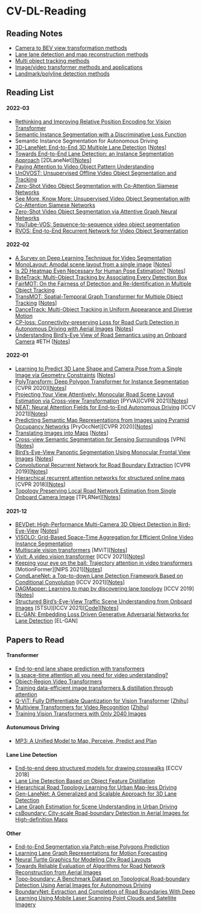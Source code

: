 # CV-DL-Reading

## Reading Notes

- [Camera to BEV view transformation methods](paper_notes/Cam2BEV.md)
- [Lane lane detection and map reconstruction methods](paper_notes/LLD.md)
- [Multi object tracking methods](paper_notes/MOT.md)
- [Image/video transformer methods and applications](paper_notes/Transformer.md)
- [Landmark/polyline detection methods](paper_notes/LMK.md)

## Reading List

#### 2022-03

- [Rethinking and Improving Relative Position Encoding for Vision Transformer](https://arxiv.org/pdf/2107.14222.pdf)
- [Semantic Instance Segmentation with a Discriminative Loss Function](https://arxiv.org/pdf/1708.02551.pdf)
- Semantic Instance Segmentation for Autonomous Driving
- [3D-LaneNet: End-to-End 3D Multiple Lane Detection](https://arxiv.org/pdf/1811.10203.pdf) \[[Notes](paper_notes/LLD.md)\]
- [Towards End-to-End Lane Detection: an Instance Segmentation Approach](https://arxiv.org/pdf/1802.05591.pdf) \[2DLaneNet\]\[[Notes](paper_notes/LLD.md)\]
- [Paying Attention to Video Object Pattern Understanding](https://ieeexplore.ieee.org/document/8957473)
- [UnOVOST: Unsupervised Offline Video Object Segmentation and Tracking](https://arxiv.org/pdf/2001.05425.pdf)
- [Zero-Shot Video Object Segmentation with Co-Attention Siamese Networks](https://pubmed.ncbi.nlm.nih.gov/33232224/)
- [See More, Know More: Unsupervised Video Object Segmentation with Co-Attention Siamese Networks](https://arxiv.org/pdf/2001.06810.pdf)
- [Zero-Shot Video Object Segmentation via Attentive Graph Neural Networks](https://openaccess.thecvf.com/content_ICCV_2019/papers/Wang_Zero-Shot_Video_Object_Segmentation_via_Attentive_Graph_Neural_Networks_ICCV_2019_paper.pdf)
- [YouTube-VOS: Sequence-to-sequence video object segmentation](https://arxiv.org/pdf/1809.00461.pdf)
- [RVOS: End-to-End Recurrent Network for Video Object Segmentation](https://openaccess.thecvf.com/content_CVPR_2019/papers/Ventura_RVOS_End-To-End_Recurrent_Network_for_Video_Object_Segmentation_CVPR_2019_paper.pdf)

#### 2022-02

- [A Survey on Deep Learning Technique for Video Segmentation](https://arxiv.org/pdf/2107.01153.pdf)
- [MonoLayout: Amodal scene layout from a single image](https://arxiv.org/pdf/2002.08394.pdf) \[[Notes](paper_notes/GAN.md)\]
- [Is 2D Heatmap Even Necessary for Human Pose Estimation?](https://arxiv.org/pdf/2107.03332.pdf) \[[Notes](paper_notes/LMK.md)\]
- [ByteTrack: Multi-Object Tracking by Associating Every Detection Box](https://arxiv.org/pdf/2110.06864.pdf)
- [FairMOT: On the Fairness of Detection and Re-Identification in Multiple Object Tracking](https://arxiv.org/pdf/2004.01888v6.pdf)
- [TransMOT: Spatial-Temporal Graph Transformer for Multiple Object Tracking](https://arxiv.org/pdf/2104.00194v2.pdf) \[[Notes](paper_notes/MOT.md)\]
- [DanceTrack: Multi-Object Tracking in Uniform Appearance and Diverse Motion](https://arxiv.org/pdf/2111.14690.pdf)
- [CP-loss: Connectivity-preserving Loss for Road Curb Detection in Autonomous Driving with Aerial Images](https://arxiv.org/pdf/2107.11920.pdf)  \[[Notes](paper_notes/LLD.md)\]
- [Understanding Bird’s-Eye View of Road Semantics using an Onboard Camera](https://arxiv.org/pdf/2012.03040.pdf) #ETH \[[Notes](paper_notes/Cam2BEV.md)\]

#### 2022-01

- [Learning to Predict 3D Lane Shape and Camera Pose from a Single Image via Geometry Constraints](https://arxiv.org/pdf/2112.15351.pdf) \[[Notes](paper_notes/2022-01.md)\]
- [PolyTransform: Deep Polygon Transformer for Instance Segmentation](https://openaccess.thecvf.com/content_CVPR_2020/papers/Liang_PolyTransform_Deep_Polygon_Transformer_for_Instance_Segmentation_CVPR_2020_paper.pdf) \[CVPR 2020\]\[[Notes](paper_notes/2022-01.md)\]
- [Projecting Your View Attentively: Monocular Road Scene Layout Estimation via Cross-view Transformation](https://openaccess.thecvf.com/content/CVPR2021/papers/Yang_Projecting_Your_View_Attentively_Monocular_Road_Scene_Layout_Estimation_via_CVPR_2021_paper.pdf) \[PYVA\]\[CVPR 2021\]\[[Notes](paper_notes/Cam2BEV.md)\]
- [NEAT: Neural Attention Fields for End-to-End Autonomous Driving](https://arxiv.org/pdf/2109.04456.pdf) \[ICCV 2021\]\[[Notes](paper_notes/Cam2BEV.md)\]
- [Predicting Semantic Map Representations from Images using Pyramid Occupancy Networks](https://arxiv.org/pdf/2003.13402.pdf) \[PryOccNet\]\[CVPR 2020\]\[[Notes](paper_notes/Cam2BEV.md)\]
- [Translating Images into Maps](https://arxiv.org/pdf/2110.00966.pdf) \[[Notes](paper_notes/Cam2BEV.md)\]
- [Cross-view Semantic Segmentation for Sensing Surroundings](https://arxiv.org/pdf/1906.03560.pdf) \[VPN\]\[[Notes](paper_notes/Cam2BEV.md)\]
- [Bird’s-Eye-View Panoptic Segmentation Using Monocular Frontal View Images](https://arxiv.org/pdf/2108.03227.pdf) \[[Notes](paper_notes/Cam2BEV.md)\]
- [Convolutional Recurrent Network for Road Boundary Extraction](https://arxiv.org/pdf/2012.12160.pdf) \[CVPR 2019\]\[[Notes](paper_notes/LLD.md)\]
- [Hierarchical recurrent attention networks for structured online maps](https://arxiv.org/abs/2012.12314) \[CVPR 2018\]\[[Notes](paper_notes/LLD.md)\]
- [Topology Preserving Local Road Network Estimation from Single Onboard Camera Image](https://arxiv.org/pdf/2112.10155v1.pdf) \[TPLRNet\]\[[Notes](paper_notes/LLD.md)\]

#### 2021-12

- [BEVDet: High-Performance Multi-Camera 3D Object Detection in Bird-Eye-View](https://arxiv.org/pdf/2112.11790.pdf) \[[Notes](paper_notes/Cam2BEV.md)\]
- [VISOLO: Grid-Based Space-Time Aggregation for Efficient Online Video Instance Segmentation](https://arxiv.org/pdf/2112.04177v1.pdf)
- [Multiscale vision transformers](https://arxiv.org/pdf/2104.11227.pdf) \[MViT\]\[[Notes](paper_notes/Transformer.md)\]
- [Vivit: A video vision transformer](https://arxiv.org/pdf/2103.15691.pdf) \[ICCV 2021\]\[[Notes](paper_notes/Transformer.md)\]
- [Keeping your eye on the ball: Trajectory attention in video transformers](https://arxiv.org/pdf/2106.05392.pdf) \[MotionFormer][NIPS 2021\]\[[Notes](paper_notes/Transformer.md)\]
- [CondLaneNet: a Top-to-down Lane Detection Framework Based on Conditional Convolution](https://openaccess.thecvf.com/content/ICCV2021/papers/Liu_CondLaneNet_A_Top-To-Down_Lane_Detection_Framework_Based_on_Conditional_Convolution_ICCV_2021_paper.pdf) \[ICCV 2021\]\[[Notes](paper_notes/LLD.md)\]
- [DAGMapper: Learning to map by discovering lane topology](https://arxiv.org/pdf/2012.12377.pdf) \[ICCV 2019\] \[[Notes](paper_notes/LLD.md)\]
- [Structured Bird’s-Eye-View Traffic Scene Understanding from Onboard Images](https://arxiv.org/abs/2110.01997) \[STSU\]\[ICCV 2021\]\[[Code](https://github.com/ybarancan/STSU)\]\[[Notes](paper_notes/LLD.md)\]
- [EL-GAN: Embedding Loss Driven Generative Adversarial Networks for Lane Detection](https://arxiv.org/pdf/1806.05525.pdf) \[EL-GAN\]

## Papers to Read

#### Transformer

- [End-to-end lane shape prediction with transformers](https://arxiv.org/pdf/2011.04233.pdf)
- [Is space-time attention all you need for video understanding?](https://arxiv.org/pdf/2102.05095.pdf)
- [Object-Region Video Transformers](https://arxiv.org/pdf/2110.06915v2.pdf)
- [Training data-efficient image transformers & distillation through attention](https://arxiv.org/pdf/2012.12877.pdf)
- [Q-ViT: Fully Differentiable Quantization for Vision Transformer](https://arxiv.org/pdf/2201.07703.pdf) \[[Zhihu](https://zhuanlan.zhihu.com/p/460042959?utm_source=com.ss.android.lark&utm_medium=social&utm_oi=666413627259752448)\]
- [Multiview Transformers for Video Recognition](https://arxiv.org/pdf/2201.04288.pdf) \[[Zhihu](https://zhuanlan.zhihu.com/p/459140964?utm_source=com.ss.android.lark&utm_medium=social&utm_oi=666413627259752448)\]
- [Training Vision Transformers with Only 2040 Images](https://arxiv.org/pdf/2201.10728v1.pdf)

#### Autonumous Driving

- [MP3: A Unified Model to Map, Perceive, Predict and Plan](https://openaccess.thecvf.com/content/CVPR2021/papers/Casas_MP3_A_Unified_Model_To_Map_Perceive_Predict_and_Plan_CVPR_2021_paper.pdf)

#### Lane Line Detection

- [End-to-end deep structured models for drawing crosswalks](https://www.cs.toronto.edu/~urtasun/publications/liang_etal_eccv18.pdf) \[ECCV 2018\]
- [Lane Line Detection Based on Object Feature Distillation](https://www.mdpi.com/2079-9292/10/9/1102)
- [Hierarchical Road Topology Learning for Urban Map-less Driving](https://arxiv.org/pdf/2104.00084.pdf)
- [Gen-LaneNet: A Generalized and Scalable Approach for 3D Lane Detection](https://arxiv.org/pdf/2003.10656.pdf)
- [Lane Graph Estimation for Scene Understanding in Urban Driving](https://arxiv.org/pdf/2105.00195.pdf)
- [csBoundary: City-scale Road-boundary Detection in Aerial Images for High-definition Maps](https://arxiv.org/pdf/2111.06020.pdf)

#### Other

- [End-to-End Segmentation via Patch-wise Polygons Prediction](https://arxiv.org/pdf/2112.02535.pdf)
- [Learning Lane Graph Representations for Motion Forecasting](https://arxiv.org/pdf/2007.13732.pdf?utm_source)
- [Neural Turtle Graphics for Modeling City Road Layouts](https://openaccess.thecvf.com/content_ICCV_2019/papers/Chu_Neural_Turtle_Graphics_for_Modeling_City_Road_Layouts_ICCV_2019_paper.pdf)
- [Towards Reliable Evaluation of Algorithms for Road Network Reconstruction from Aerial Images](https://www.ecva.net/papers/eccv_2020/papers_ECCV/papers/123730698.pdf)
- [Topo-boundary: A Benchmark Dataset on Topological Road-boundary Detection Using Aerial Images for Autonomous Driving](https://arxiv.org/pdf/2103.17119.pdf)
- [BoundaryNet: Extraction and Completion of Road Boundaries With Deep Learning Using Mobile Laser Scanning Point Clouds and Satellite Imagery](https://www.researchgate.net/profile/Lingfei-Ma/publication/349281135_BoundaryNet_Extraction_and_Completion_of_Road_Boundaries_With_Deep_Learning_Using_Mobile_Laser_Scanning_Point_Clouds_and_Satellite_Imagery/links/6032613092851c4ed5893d1f/BoundaryNet-Extraction-and-Completion-of-Road-Boundaries-With-Deep-Learning-Using-Mobile-Laser-Scanning-Point-Clouds-and-Satellite-Imagery.pdf)
